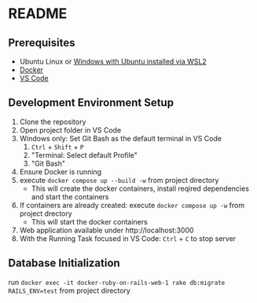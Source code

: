 # README

<!-- This README would normally document whatever steps are necessary to get the
application up and running.

Things you may want to cover:

* Ruby version

* System dependencies

* Configuration

* Database creation

* Database initialization

* How to run the test suite

* Services (job queues, cache servers, search engines, etc.)

* Deployment instructions

* ... -->

## Prerequisites
- Ubuntu Linux or [Windows with Ubuntu installed via WSL2](https://docs.docker.com/desktop/wsl/)
- [Docker](https://www.docker.com/products/docker-desktop/)
- [VS Code](https://code.visualstudio.com/)

## Development Environment Setup
1. Clone the repository
2. Open project folder in VS Code
3. Windows only: Set Git Bash as the default terminal in VS Code
   1. `Ctrl` + `Shift` + `P`
   2. "Terminal: Select default Profile"
   3. "Git Bash"
4. Ensure Docker is running
5. execute `docker compose up --build -w` from project directory
    - This will create the docker containers, install reqired dependencies and start the containers
6. If containers are already created: execute `docker compose up -w` from project drectory
   - This will start the docker containers
7. Web application available under http://localhost:3000
8. With the Running Task focused in VS Code: `Ctrl` + `C` to stop server

## Database Initialization
run `docker exec -it docker-ruby-on-rails-web-1 rake db:migrate RAILS_ENV=test` from project directory